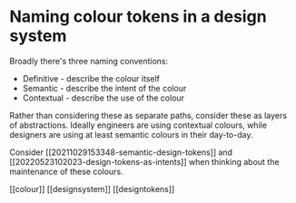 # Naming colour tokens in a design system

Broadly there's three naming conventions:
- Definitive - describe the colour itself
- Semantic - describe the intent of the colour
- Contextual - describe the use of the colour

Rather than considering these as separate paths, consider these as layers of abstractions. Ideally engineers are using contextual colours, while designers are using at least semantic colours in their day-to-day.

Consider [[20211029153348-semantic-design-tokens]] and [[20220523102023-design-tokens-as-intents]] when thinking about the maintenance of these colours.

[[colour]]
[[designsystem]]
[[designtokens]]